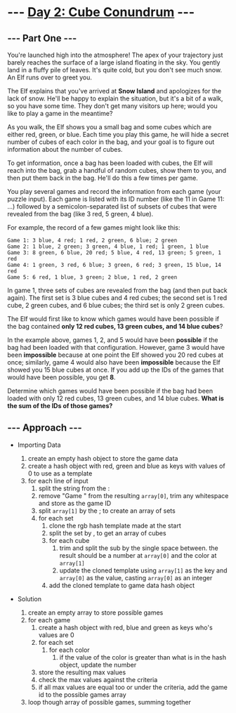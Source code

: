 # --- [Day 2: Cube Conundrum](https://adventofcode.com/2023/day/2) ---
## --- Part One ---
You're launched high into the atmosphere! The apex of your trajectory just barely reaches the surface of a large island floating in the sky. You gently land in a fluffy pile of leaves. It's quite cold, but you don't see much snow. An Elf runs over to greet you.

The Elf explains that you've arrived at **Snow Island** and apologizes for the lack of snow. He'll be happy to explain the situation, but it's a bit of a walk, so you have some time. They don't get many visitors up here; would you like to play a game in the meantime?

As you walk, the Elf shows you a small bag and some cubes which are either red, green, or blue. Each time you play this game, he will hide a secret number of cubes of each color in the bag, and your goal is to figure out information about the number of cubes.

To get information, once a bag has been loaded with cubes, the Elf will reach into the bag, grab a handful of random cubes, show them to you, and then put them back in the bag. He'll do this a few times per game.

You play several games and record the information from each game (your puzzle input). Each game is listed with its ID number (like the 11 in Game 11: ...) followed by a semicolon-separated list of subsets of cubes that were revealed from the bag (like 3 red, 5 green, 4 blue).

For example, the record of a few games might look like this:

```
Game 1: 3 blue, 4 red; 1 red, 2 green, 6 blue; 2 green
Game 2: 1 blue, 2 green; 3 green, 4 blue, 1 red; 1 green, 1 blue
Game 3: 8 green, 6 blue, 20 red; 5 blue, 4 red, 13 green; 5 green, 1 red
Game 4: 1 green, 3 red, 6 blue; 3 green, 6 red; 3 green, 15 blue, 14 red
Game 5: 6 red, 1 blue, 3 green; 2 blue, 1 red, 2 green
```

In game 1, three sets of cubes are revealed from the bag (and then put back again). The first set is 3 blue cubes and 4 red cubes; the second set is 1 red cube, 2 green cubes, and 6 blue cubes; the third set is only 2 green cubes.

The Elf would first like to know which games would have been possible if the bag contained **only 12 red cubes, 13 green cubes, and 14 blue cubes**?

In the example above, games 1, 2, and 5 would have been **possible** if the bag had been loaded with that configuration. However, game 3 would have been **impossible** because at one point the Elf showed you 20 red cubes at once; similarly, game 4 would also have been **impossible** because the Elf showed you 15 blue cubes at once. If you add up the IDs of the games that would have been possible, you get **8**.

Determine which games would have been possible if the bag had been loaded with only 12 red cubes, 13 green cubes, and 14 blue cubes. **What is the sum of the IDs of those games?**

## --- Approach ---
- Importing Data
    1. create an empty hash object to store the game data
    2. create a hash object with red, green and blue as keys with values of 0 to use as a template
    3. for each line of input
        1. split the string from the :
        2. remove "Game " from the resulting `array[0]`, trim any whitespace and store as the game ID
        3. split `array[1]` by the ; to create an array of sets
        4. for each set
            1. clone the rgb hash template made at the start
            2. split the set by , to get an array of cubes
            3. for each cube
                1. trim and split the sub by the single space between. the result should be a number at `array[0]` and the color at `array[1]`
                2. update the cloned template using `array[1]` as the key and `array[0]` as the value, casting `array[0]` as an integer
            4. add the cloned template to game data hash object

- Solution
    1. create an empty array to store possible games
    2. for each game
        1. create a hash object with red, blue and green as keys who's values are 0
        2. for each set
            1. for each color
                1. if the value of the color is greater than what is in the hash object, update the number
        3. store the resulting max values
        4. check the max values against the criteria
        5. if all max values are equal too or under the criteria, add the game id to the possible games array
    3. loop though array of possible games, summing together